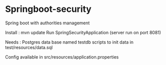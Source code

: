# Springboot-security
Spring boot with authorities management

Install : 
mvn update
Run SpringSecurityApplication (server run on port 8081)

Needs : 
Postgres data base named testdb
scripts to init data in test/resources/data.sql

Config available in src/resources/application.properties
